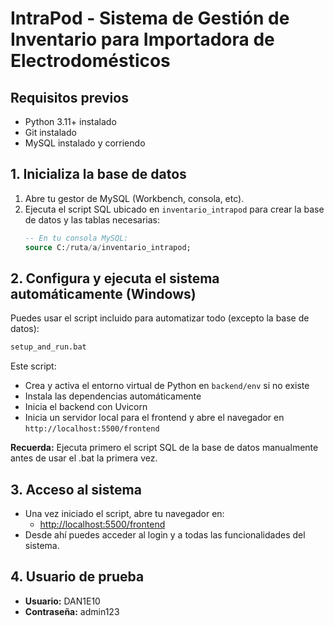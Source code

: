 # IntraPod - Sistema de Gestión de Inventario para Importadora de Electrodomésticos

## Requisitos previos
- Python 3.11+ instalado
- Git instalado
- MySQL instalado y corriendo

## 1. Inicializa la base de datos

1. Abre tu gestor de MySQL (Workbench, consola, etc).
2. Ejecuta el script SQL ubicado en `inventario_intrapod` para crear la base de datos y las tablas necesarias:
   ```sql
   -- En tu consola MySQL:
   source C:/ruta/a/inventario_intrapod;
   ```

## 2. Configura y ejecuta el sistema automáticamente (Windows)

Puedes usar el script incluido para automatizar todo (excepto la base de datos):

```sh
setup_and_run.bat
```

Este script:
- Crea y activa el entorno virtual de Python en `backend/env` si no existe
- Instala las dependencias automáticamente
- Inicia el backend con Uvicorn
- Inicia un servidor local para el frontend y abre el navegador en `http://localhost:5500/frontend`

**Recuerda:** Ejecuta primero el script SQL de la base de datos manualmente antes de usar el .bat la primera vez.

## 3. Acceso al sistema
- Una vez iniciado el script, abre tu navegador en:
  - [http://localhost:5500/frontend](http://localhost:5500/frontend)
- Desde ahí puedes acceder al login y a todas las funcionalidades del sistema.

## 4. Usuario de prueba
- **Usuario:** DAN1E10
- **Contraseña:** admin123
